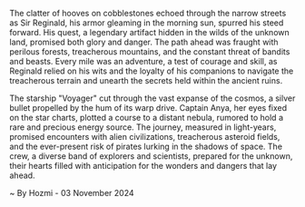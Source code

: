 
The clatter of hooves on cobblestones echoed through the narrow streets as Sir Reginald, his armor gleaming in the morning sun, spurred his steed forward. His quest, a legendary artifact hidden in the wilds of the unknown land, promised both glory and danger. The path ahead was fraught with perilous forests, treacherous mountains, and the constant threat of bandits and beasts. Every mile was an adventure, a test of courage and skill, as Reginald relied on his wits and the loyalty of his companions to navigate the treacherous terrain and unearth the secrets held within the ancient ruins.

The starship "Voyager" cut through the vast expanse of the cosmos, a silver bullet propelled by the hum of its warp drive. Captain Anya, her eyes fixed on the star charts, plotted a course to a distant nebula, rumored to hold a rare and precious energy source. The journey, measured in light-years, promised encounters with alien civilizations, treacherous asteroid fields, and the ever-present risk of pirates lurking in the shadows of space. The crew, a diverse band of explorers and scientists, prepared for the unknown, their hearts filled with anticipation for the wonders and dangers that lay ahead. 

~ By Hozmi - 03 November 2024
